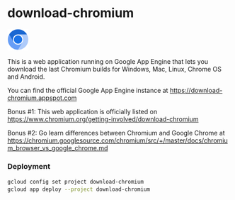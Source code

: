 download-chromium
=================

<img src="static/logo.png" width="48">

This is a web application running on Google App Engine that lets you download the last Chromium builds for Windows, Mac, Linux, Chrome OS and Android.

You can find the official Google App Engine instance at https://download-chromium.appspot.com

Bonus #1: This web application is officially listed on https://www.chromium.org/getting-involved/download-chromium

Bonus #2: Go learn differences between Chromium and Google Chrome at https://chromium.googlesource.com/chromium/src/+/master/docs/chromium_browser_vs_google_chrome.md

### Deployment

```bash
gcloud config set project download-chromium
gcloud app deploy --project download-chromium
```
